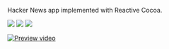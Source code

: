 
Hacker News app implemented with Reactive Cocoa. 

<img src="http://f.cl.ly/items/0L0B0a3w3b2W3L0Q3N2V/Screenshot%201.png"/>

<img src="http://f.cl.ly/items/1M2L1y2i1H0s3w2K2913/Screenshot%202.png"/>

<img src="http://f.cl.ly/items/11201v0E2h1r3d1P2G3X/Screenshot%203.png"/>

[![Preview video](http://img.youtube.com/vi/tbXgBS-AytI/0.jpg)](http://www.youube.com/watch?v=tbXgBS-AytI)

